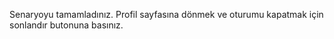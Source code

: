 Senaryoyu tamamladınız.  Profil sayfasına dönmek ve oturumu kapatmak için sonlandır butonuna basınız.